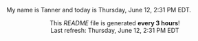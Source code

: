 My name is Tanner and today is Thursday, June 12, 2:31 PM EDT.

<p align="center">This <i>README</i> file is generated <b>every 3 hours</b>!</br>Last refresh: Thursday, June 12, 2:31 PM EDT<br /></p>
